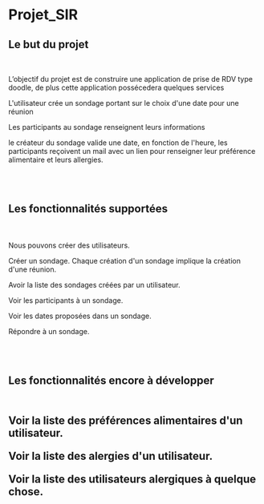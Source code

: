 # Projet_SIR

<h2>Le but du projet</h2>
<br>
<p>L’objectif du projet est de construire une application de prise de RDV type doodle, de plus cette application possécedera quelques services</p>
<p>L'utilisateur crée un sondage portant sur le choix d'une date pour une réunion</p>
<p>Les participants au sondage renseignent leurs informations</p>
<p>le créateur du sondage valide une date, en fonction de l'heure,  les participants reçoivent un mail avec un lien pour renseigner leur préférence alimentaire et leurs allergies.</p>
<br>
<br>
<h2>Les fonctionnalités supportées</h2>
<br></br>
Nous pouvons créer des utilisateurs.

Créer un sondage. Chaque création d'un sondage implique la création d'une réunion.

Avoir la liste des sondages créées par un utilisateur.

Voir les participants à un sondage.

Voir les dates proposées dans un sondage.

Répondre à un sondage.

<br>
<br>
<h2>Les fonctionnalités encore à développer<h2>
<br>
Voir la liste des préférences alimentaires d'un utilisateur.
 
Voir la liste des alergies d'un utilisateur.

Voir la liste des utilisateurs alergiques à quelque chose.
  
